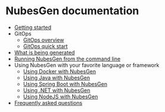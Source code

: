 # NubesGen documentation

- [Getting started](getting-started.md)
- GitOps
  - [GitOps overview](gitops-overview.md)
  - [GitOps quick start](gitops-quickstart.md)
- [What is being generated](what-is-being-generated.md)
- [Running NubesGen from the command line](command-line.md)
- Using NubesGen with your favorite language or framework
  - [Using Docker with NubesGen](runtimes/docker.md)
  - [Using Java with NubesGen](runtimes/java.md)
  - [Using Spring Boot with NubesGen](runtimes/spring-boot.md)
  - [Using .NET with NubesGen](runtimes/dot-net.md)
  - [Using NodeJS with NubesGen](runtimes/nodejs.md)
- [Frequently asked questions](frequently-asked-questions.md)
